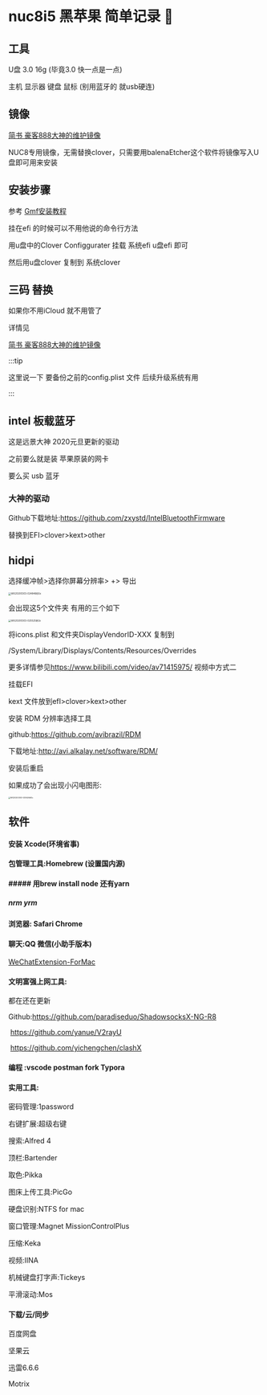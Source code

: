 # nuc8i5 黑苹果 简单记录 :apple:

## 工具

U盘 3.0 16g  (毕竟3.0 快一点是一点)

主机 显示器 键盘 鼠标 (别用蓝牙的 就usb硬连)

## 镜像 

[简书 豪客888大神的维护镜像](https://www.jianshu.com/p/2b8516276147)

NUC8专用镜像，无需替换clover，只需要用balenaEtcher这个软件将镜像写入U盘即可用来安装

## 安装步骤

参考 [Gmf安装教程](https://www.jianshu.com/p/ebd6054d4799)



挂在efi 的时候可以不用他说的命令行方法

用u盘中的Clover Configgurater  挂载 系统efi  u盘efi 即可

然后用u盘clover 复制到 系统clover



## 三码 替换

如果你不用iCloud 就不用管了

详情见

[简书 豪客888大神的维护镜像](https://www.jianshu.com/p/2b8516276147)



:::tip

这里说一下 要备份之前的config.plist 文件 后续升级系统有用

:::

## intel 板载蓝牙

这是远景大神 2020元旦更新的驱动 

之前要么就是装 苹果原装的网卡

要么买 usb 蓝牙 

### 大神的驱动

Github下载地址:<https://github.com/zxystd/IntelBluetoothFirmware>



替换到EFI>clover>kext>other 





## hidpi

选择缓冲帧>选择你屏幕分辨率> +> 导出

<img src="http://picgo.genji.xyz/img/WX20200303-025525@2x.png" alt="WX20200303-024846@2x" style="zoom:33%;" />



会出现这5个文件夹  有用的三个如下

<img src="http://picgo.genji.xyz/img/WX20200303-030626@2x.png" alt="WX20200303-025525@2x" style="zoom: 33%;" />

将icons.plist 和文件夹DisplayVendorID-XXX 复制到

/System/Library/Displays/Contents/Resources/Overrides

更多详情参见<https://www.bilibili.com/video/av71415975/> 视频中方式二

挂载EFI

kext 文件放到efI>clover>kext>other       



安装 RDM 分辨率选择工具

github:<https://github.com/avibrazil/RDM>

下载地址:<http://avi.alkalay.net/software/RDM/>

安装后重启

如果成功了会出现小闪电图形:

<img src="http://picgo.genji.xyz/img/WX20200303-024846@2x.png" alt="WX20200303-030626@2x" style="zoom: 25%;" />

## 软件

#### 安装 Xcode(环境省事)

#### 包管理工具:Homebrew (设置国内源)

#### ##### 用brew install node     还有yarn

#####  nrm yrm

#### 浏览器: Safari Chrome

#### 聊天:QQ 微信(小助手版本)

[WeChatExtension-ForMac](https://github.com/MustangYM/WeChatExtension-ForMac)

#### 文明富强上网工具:  

都在还在更新

Github:<https://github.com/paradiseduo/ShadowsocksX-NG-R8> 

​			<https://github.com/yanue/V2rayU> 

​			<https://github.com/yichengchen/clashX>

#### 编程 :vscode postman fork Typora

#### 实用工具:

密码管理:1password 

右键扩展:超级右键 

搜索:Alfred 4 

顶栏:Bartender 

取色:Pikka 

图床上传工具:PicGo 

硬盘识别:NTFS for mac 

窗口管理:Magnet MissionControlPlus

压缩:Keka 

视频:IINA  

机械键盘打字声:Tickeys  

平滑滚动:Mos

 #### 下载/云/同步

百度网盘 

坚果云 

迅雷6.6.6 

Motrix 

